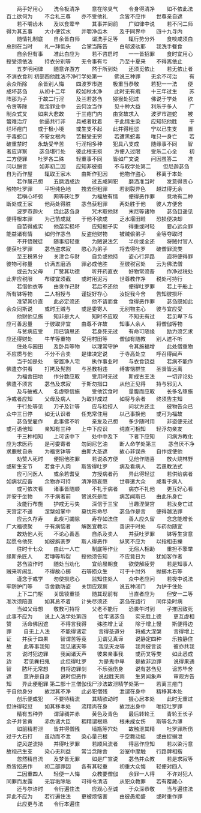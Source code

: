 <!-- { "loadSidebar": true } -->
　　两手好用心　　洗令极清净
　　意在除臭气　　令身得清净
　　如不依此法　　百土欲何为
　　不合礼三尊　　亦不受他礼
　　余皆不应作　　世尊亲自遮
　　若不嚼齿木　　及以食荤辛
　　其事并同前　　广如律中说
　　若不问二师　　得为其五事
　　大小便饮水　　并嚼净齿木
　　及于同界中　　四十九寻内
　　随情礼制底　　自余皆白师
　　谓洗手足等　　辄行势分外
　　食啖咸须白　　总别在当时
　　礼一拜低头　　合掌当陈告
　　白邬波驮耶　　我洗手餐食
　　自余但有事　　准此白应为
　　若不咨启时　　一一皆招罪
　　食时宜用心　　授受须依法
　　持衣分别等　　无令事有亏
　　乃至十夏来　　不得离依止
　　五岁明闲律　　随意许游方
　　然于所到处　　还须觅依止
　　若无依止者　　不消衣食利
初部四他胜法不净行学处第一
　　佛说三种罪　　无余不可治
　　有余众所除　　余皆别人悔
　　四波罗市迦　　极重当恭敬
　　若犯一一法　　便成坏苾刍
　　从初十二年　　皎如秋水净
　　此时无有疱　　十三年过生
　　苏阵那为子　　于故二行淫
　　及兰若苾刍　　猕猴处犯过
　　佛说于学处　　欲令贪等除
　　耽淫罪业中　　云何汝当作
　　见十种大益　　利乐于多人
　　广制众式叉　　如来大悲故
　　于三疮门内　　由贪故求入
　　波罗市迦蛇　　被螫难治疗
　　他逼共行非　　具戒者耽着
　　于此情生染　　应知犯他胜
　　于烂坏疮门　　或于极小境
　　或生支不起　　此并得粗愆
　　宁以已生支　　置于毒蛇口
　　不安女根内　　苦报受无穷
　　若遭黑蛇毒　　唯只一身亡
　　若破重禁时　　永劫受辛苦
　　行淫相多种　　犯具八支成
　　随缘事不同　　智者应详察
　　苾刍堪行处　　彼此根无损
　　方便入过限　　受乐二心全
　　初二方便罪　　吐罗各二殊
　　轻重事不同　　皆如广文说
　　问因虽答二　　准问以酬言
　　如非初二因　　应知非彼摄
　　不与取学处第二
　　但尼迦苾刍　　自为而作屋
　　辄取王家木　　由斯作犯因
　　他物作盗心　　移离于本处
　　若作属己想　　五磨洒成边
　　过五咸同犯　　磨洒准当时
　　发意得责心　　触物吐罗罪
　　平坦纯色地　　拽去但粗罪
　　若剥裂异色　　越过得无余
　　若嗔心坏弶　　网等获吐罗
　　为福放有情　　便得恶作罪
　　竞地有二种　　断处或王家
　　他两处得胜　　苾刍获粗罪
　　两处胜于他　　彼人方便舍
　　波罗市迦火　　烧此苾刍身
　　咒术取他财　　末尼等诸物
　　苾刍目遥见　　便得根本罪
　　为己苗成就　　于他不欲成
　　乏水堰田畦　　恐损便决却
　　自苗得成实　　他苗实损坏
　　应知据子实　　得重或时轻
　　要心远众罪　　能益诸有情
　　如何作苾刍　　反盗他财物
　　被贼偷弟子　　金等夺取时
　　不开悟贼徒　　随事招轻重
　　为贼说法乞　　半价或全还
　　将贼付官人　　便获吐罗罪
　　苾刍盗求寂　　愍心为弟子
　　将去得吐罗　　破僧罪流类
　　至王税界分　　关津合与财
　　自负或他持　　盗心行异路
　　盗将便得罪　　彼物可称量
　　价满五磨洒　　罪必成他胜
　　至彼税官处　　云为佛法僧
　　或云为父母　　广赞其功德
　　听开药直衣　　好物常须畜
　　作净过税处　　此非应税限
　　布缕宜须截　　或时用泥污
　　世尊教作净　　税处可持行
　　若借他衣等　　由贪作己财
　　若后不还他　　便得吐罗罪
　　若上于船上　　所有钵等物
　　二人相授与　　谨捉好存心
　　汝捉我今舍　　告知彼损坏
　　准望其价直　　此必定须还
　　他不请而食　　食得恶作罪
　　苾刍既如此　　余众同斯说
　　或时王贼与　　或是委寄人
　　无别物主心　　彼与宜应受
　　他财他见施　　知非是大人
　　知时不应取　　不知无有过
　　若见卑下与　　应可善思量
　　于彼取非宜　　由尊不许故
　　知事人余人　　将僧伽等物
　　与贫病应受　　用已镇思还
　　若身死无过　　有命可随缘
　　励力须乞求　　应还得财处
　　牛羊等重物　　受用村田等
　　僧伽有随教　　别人遮不听
　　住处与园田　　及卧具等物
　　以理常守护　　令其施福增
　　此处僧重物　　不应质与他
　　不分不合卖　　是律决定说
　　于寺高处立　　呼召得闻声
　　当于如是处　　安置净人宅
　　执作事业时　　与衣食饶益
　　若病不能作　　佛遣亦供看
　　打拷及髡割　　与圣教相违
　　缚害恼群生　　圣贤皆远离
　　为福舍田地　　作分数应取
　　受用时无过　　斯成古王法
　　一切评论处　　佛遣不须言
　　苾刍及求寂　　于斯勿措口
　　从他正见得　　持与邪见人
　　及与破戒人　　名虚堕信施
　　受他饮食时　　量腹而应取
　　长多名堕施　　净戒者应知
　　父母及病人　　为取非成过
　　如将与余者　　终须告主知
　　于行处等见　　刀子及针等
　　应与捡挍人　　问状方还主
　　彼物告众已　　众中三日停
　　如无认识者　　任充常住用
　　以己事换他　　或可为福故
　　苾刍受雇作　　此事佛不听
　　亲友及己想　　多少随时用
　　非盗便无过　　或可语他知
　　亲知有三种　　上中下应识
　　纯直可相知　　轻浮勿亲友
　　于三种相知　　上可该中下
　　处中中及下　　下者下应知
　　问病方教化　　应为求医药
　　是可委寄者　　勿同尼乞油
　　断人命学处第三
　　苾刍厌不净　　求鹿杖自杀
　　为福贪钵等　　由斯大圣遮
　　故心非误杀　　自作或使他
　　劝赞人死时　　便招他胜罪
　　若说杀方便　　见他作随喜
　　放火烧林野　　或斩生支节
　　若食于人肉　　斯皆得吐罗
　　病及看病人　　若愚教法式
　　应可问医人　　或余若耆叟
　　方授病者药　　异此得轻愆
　　若供给病者　　如病状应畜
　　余物亦可持　　清净随哀愍
　　世尊遣大众　　咸看于病人
　　或可依次看　　诸事皆随顺
　　不礼于病者　　病亦不礼他
　　更互好心看　　并安于坐物
　　不于病者前　　赞说死是胜
　　病苦闻斯已　　由此乐身亡
　　汝能行布施　　护戒无亏失
　　深信于三宝　　当趣涅槃宫
　　若汝身亡过　　天宫定不遥
　　涅槃如掌中　　莫忧形命尽
　　苾刍作是言　　便得越法罪
　　应云久存寿　　此疾可蠲除
　　寿存如法住　　善人应久留
　　念念能增长　　广大福德聚
　　于有病恼者　　解医宜教示
　　善识于时处　　与药勿随宜
　　故劝他人死　　不论心善恶
　　自杀及卖人　　并获吐罗罪
　　钵等生贪意　　起愿令他死
　　如彼旃荼罗　　斯人得恶作
　　纵笑不应为　　以指相击擽
　　往时十七众　　由此一人亡
　　制底等作业　　无俗人相助
　　重担不擎举　　缘斯杀匠人
　　若塼等坼裂　　授他须告知
　　不应竟日为　　犹如客作者
　　苾刍监作时　　随处当劝化
　　宜给晨朝食　　欲使解疲劳
　　若是知事人　　贼来听闹乱
　　不得故心掷　　石等损众生
　　可于十肘外　　抛掷木石等
　　谨念于戒学　　勿使损悲心
　　监知住处人　　众中老应问
　　若夜中说法　　牢防护门等
　　寺舍勤防盗　　关钥应观察
　　说五种闭门　　为护于住处
　　上下二门枢　　关扂锁重锁
　　随其现前有　　当直者应为
　　但安一二等　　准次须陪直
　　如其总不着　　计失尽须还
　　苾刍在路行　　同伴染时病
　　当如父母想　　敬教可持将
　　父老不能行　　恐畏午时到
　　子推因致死　　此事不应为
　　说上人法学处第四
　　俭年诸苾刍　　实无胜上德
　　更互虚相赞　　活命佛因遮
　　不得言我得　　殊胜增上证
　　除于增上慢　　斯便得边罪
　　自无上人法　　不能得诸定
　　言得圣道分　　将成大涅槃
　　言得增上证　　并获于四果
　　智谓苦等竟　　见谓见真谛
　　说静定四种　　乐独静住故
　　此等事我知　　我见诸天等
　　我见天龙等　　我共彼言谈
　　彼亦共我言　　说时犯边罪
　　我闻诸天声　　彼来亲事我
　　或药叉等类　　如此悉成边
　　若见粪扫鬼　　此但得吐罗
　　为是鬼中卑　　是故非边罪
　　说得果通智　　脓坏无常想
　　自将边罪剑　　不乐强伤身
　　说有苾刍见　　谤苏毕舍遮
　　意许是自身　　说时但恶作
　　说战胜天雨　　生男闻象声
　　审观方告知　　异此便粗罪
第二部十三僧伽伐尸沙法故泄精学处第一
　　若离三疮门　　于自他身分
　　故泄其不净　　此必犯僧残
　　泄谓在身中　　精移其本处
　　创乐便成犯　　不要待精流
　　其精欲动时　　摄心居本处
　　此时无重过　　但许得轻愆
　　如其移本处　　流精尚在身
　　故泄出身中　　唯招吐罗罪
　　精有五种异　　谓薄稠并赤
　　黄色及青色　　最后转轮王
　　青轮王长子　　余子并皆黄
　　赤色诸大臣　　稠精谓根熟
　　根未成女伤　　斯等名为薄
　　如前精若泄　　皆并得僧残
　　墙瓶等穴处　　故触泄其精
　　吐罗罪所伤　　过于大石打
　　虽动而不泄　　染心量己根
　　于空舞动摇　　或由捉搦泄
　　逆风逆流持　　并得吐罗罪
　　若顺风流者　　得恶作应知
　　若以染污意　　故视己生支
　　染心无利益　　常当念除舍
　　浴室中摩触　　行路髀相揩
　　忽然精自流　　及梦皆无罪
　　如是广宣说　　苾刍并众教
　　若是求寂等　　悉皆招恶作
　　初二部罪因　　各有其轻重
　　初重大众悔　　轻便对四人
　　二因重四人　　轻便一人悔
　　众教要僧伽　　余罪一人得
　　不许对犯人　　同罪而发露
　　无容垢除垢　　可得令清洁
　　从犯众教罪　　若有覆藏心
　　还与尔许时　　令行遍住法
　　应观心至诚　　于众深恭敬
　　当与遍住法　　异此不应为
　　若行遍住法　　更被烦恼害
　　由彼愚痴盛　　或时重作罪
　　此应更与法　　令行本遍住

